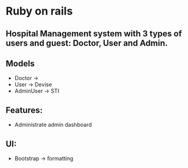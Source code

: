 # Ruby on rails
## Hospital Management system with 3 types of users and guest: Doctor, User and Admin.

## Models
-  Doctor ->
-  User -> Devise
-  AdminUser -> STI

## Features:

- Administrate admin dashboard

## UI:
- Bootstrap -> formatting 
